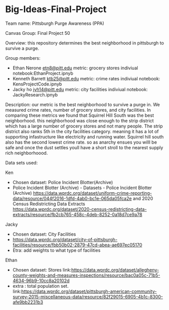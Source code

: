 # Big-Ideas-Final-Project
Team name: Pittsburgh Purge Awareness (PPA)

Canvas Group: Final Project 50

Overview: this repository determines the best neighborhood in pittsburgh to survive a purge.

Group members:
- Ethan Nerone etn8@pitt.edu   metric: grocery stores   indiviual notebook:EthanProject.ipnyb
- Kenneth Barrett ktb25@pitt.edu   metric: crime rates   indiviual notebook: KensProjectCode.ipnyb
- Jacky ho jyh14@pitt.edu   metric: city facilities   indiviual notebook: JackyResearch.ipnyb

Description:
our metric is the best neighborhood to survive a purge in. We measured crime rates, number of grocery stores, and city facilities. In comparing these metrics we found that Squirrel Hill South was the best neighborhood. this neighborhood was close enough to the strip district which has a large number of grocery stores and not many people. The strip district also ranks 5th in the city facilities category. meaning it has a lot of supporting infastructure like electricity and running water. Squirrel hill south also has the second lowest crime rate. so as anarchy ensues you willl be safe and once the dust settles youll have a short stroll to the nearest supply rich neighborhoood.

Data sets used:

Ken
- Chosen dataset: Police Incident Blotter(Archive)
- Police Incident Blotter (Archive) - Datasets - Police Incident Blotter (Archive) https://data.wprdc.org/dataset/uniform-crime-reporting-data/resource/044f2016-1dfd-4ab0-bc1e-065da05fca2e and 2020 Census Redistricting Data Extracts https://data.wprdc.org/dataset/2020-census-redistricting-data-extracts/resource/fb2cb765-458c-4deb-8252-0a18d7ce9a78

Jacky
- Chosen dataset: City Facilities
- https://data.wprdc.org/dataset/city-of-pittsburgh-facilities/resource/fbb50b02-2879-47cd-abea-ae697ec05170 
- Etra: add weights to what type of facilities

Ethan
- Chosen dataset: Stores link:https://data.wprdc.org/dataset/allegheny-county-weights-and-measures-inspections/resource/bac0a05c-71b5-4634-96b9-10cc8a20102d
- extra : total population set. link:https://data.wprdc.org/dataset/pittsburgh-american-community-survey-2015-miscellaneous-data/resource/82f29015-6905-4b1c-8300-afe9bb2231b3

